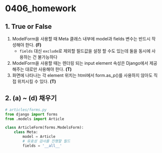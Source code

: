 # 0406_homework

## 1. True or False

1. ModelForm을 사용할 때 Meta 클래스 내부에 model과 fields 변수는 반드시 작성해야 한다. **(F)**
   - `fields` 대신 `exclude`로 제외할 필드값을 설정 할 수도 있는데 둘을 동시에 사용하는 건 불가능하다
2. ModelForm을 사용할 때는 렌더링 되는 input element 속성은 Django에서 제공 해주는 대로만 사용해야 한다. **(T)**
3. 화면에 나타나는 각 element 위치는 html에서 form.as_p()를 사용하지 않아도 직접 위치시킬 수 있다. **(T)**

## 2. (a) ~ (d) 채우기

```python
# articles/forms.py
from django import forms
from .models import Article

class ArticleForm(forms.ModelsForm):
    class Meta:
        model = Article
        # 유효성 검사를 진행할 필드
        fields = '__all__'
```